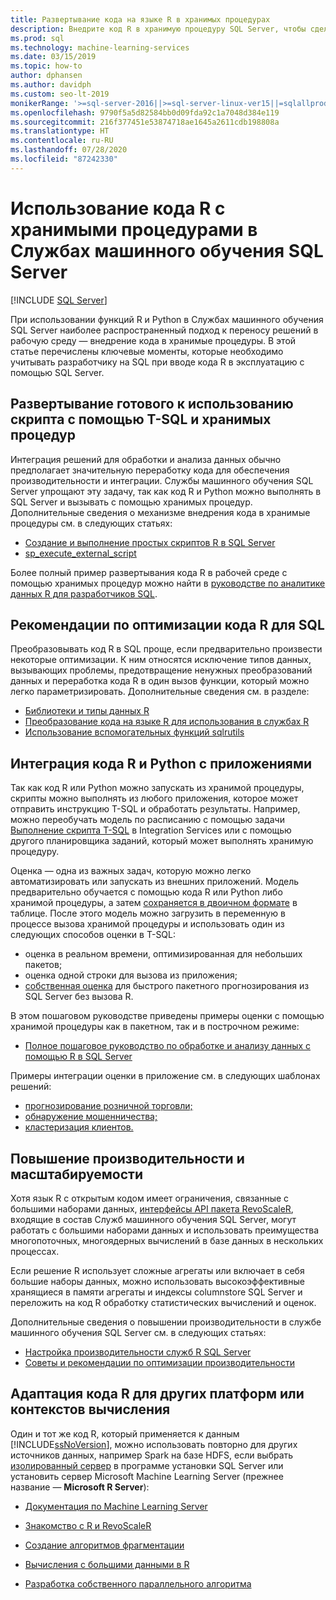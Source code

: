 ```yaml
---
title: Развертывание кода на языке R в хранимых процедурах
description: Внедрите код R в хранимую процедуру SQL Server, чтобы сделать его доступным для любого клиентского приложения, имеющего доступ к базе данных SQL Server.
ms.prod: sql
ms.technology: machine-learning-services
ms.date: 03/15/2019
ms.topic: how-to
author: dphansen
ms.author: davidph
ms.custom: seo-lt-2019
monikerRange: '>=sql-server-2016||>=sql-server-linux-ver15||=sqlallproducts-allversions'
ms.openlocfilehash: 9790f5a5d82584bb0d09fda92c1a7048d384e119
ms.sourcegitcommit: 216f377451e53874718ae1645a2611cdb198808a
ms.translationtype: HT
ms.contentlocale: ru-RU
ms.lasthandoff: 07/28/2020
ms.locfileid: "87242330"
---
```

# <a name="operationalize-r-code-using-stored-procedures-in-sql-server-machine-learning-services"></a>Использование кода R с хранимыми процедурами в Службах машинного обучения SQL Server
 [!INCLUDE [SQL Server](../../includes/applies-to-version/sqlserver.md)]

При использовании функций R и Python в Службах машинного обучения SQL Server наиболее распространенный подход к переносу решений в рабочую среду — внедрение кода в хранимые процедуры. В этой статье перечислены ключевые моменты, которые необходимо учитывать разработчику на SQL при вводе кода R в эксплуатацию с помощью SQL Server.

## <a name="deploy-production-ready-script-using-t-sql-and-stored-procedures"></a>Развертывание готового к использованию скрипта с помощью T-SQL и хранимых процедур

Интеграция решений для обработки и анализа данных обычно предполагает значительную переработку кода для обеспечения производительности и интеграции. Службы машинного обучения SQL Server упрощают эту задачу, так как код R и Python можно выполнять в SQL Server и вызывать с помощью хранимых процедур. Дополнительные сведения о механизме внедрения кода в хранимые процедуры см. в следующих статьях:

+ [Создание и выполнение простых скриптов R в SQL Server](../tutorials/quickstart-r-create-script.md)
+ [sp_execute_external_script](../../relational-databases/system-stored-procedures/sp-execute-external-script-transact-sql.md)

Более полный пример развертывания кода R в рабочей среде с помощью хранимых процедур можно найти в [руководстве по аналитике данных R для разработчиков SQL](../../machine-learning/tutorials/sqldev-in-database-r-for-sql-developers.md).

## <a name="guidelines-for-optimizing-r-code-for-sql"></a>Рекомендации по оптимизации кода R для SQL

Преобразовывать код R в SQL проще, если предварительно произвести некоторые оптимизации. К ним относятся исключение типов данных, вызывающих проблемы, предотвращение ненужных преобразований данных и переработка кода R в один вызов функции, который можно легко параметризировать. Дополнительные сведения см. в разделе:

+ [Библиотеки и типы данных R](r-libraries-and-data-types.md)
+ [Преобразование кода на языке R для использования в службах R](converting-r-code-for-use-in-sql-server.md)
+ [Использование вспомогательных функций sqlrutils](ref-r-sqlrutils.md)

## <a name="integrate-r-and-python-with-applications"></a>Интеграция кода R и Python с приложениями

Так как код R или Python можно запускать из хранимой процедуры, скрипты можно выполнять из любого приложения, которое может отправить инструкцию T-SQL и обработать результаты. Например, можно переобучать модель по расписанию с помощью задачи [Выполнение скрипта T-SQL](https://docs.microsoft.com/sql/integration-services/control-flow/execute-t-sql-statement-task) в Integration Services или с помощью другого планировщика заданий, который может выполнять хранимую процедуру.

Оценка — одна из важных задач, которую можно легко автоматизировать или запускать из внешних приложений. Модель предварительно обучается с помощью кода R или Python либо хранимой процедуры, а затем [сохраняется в двоичном формате](../tutorials/walkthrough-build-and-save-the-model.md) в таблице. После этого модель можно загрузить в переменную в процессе вызова хранимой процедуры и использовать один из следующих способов оценки в T-SQL:

+ оценка в реальном времени, оптимизированная для небольших пакетов;
+ оценка одной строки для вызова из приложения;
+ [собственная оценка](../predictions/native-scoring-predict-transact-sql.md) для быстрого пакетного прогнозирования из SQL Server без вызова R.

В этом пошаговом руководстве приведены примеры оценки с помощью хранимой процедуры как в пакетном, так и в построчном режиме:

+ [Полное пошаговое руководство по обработке и анализу данных с помощью R в SQL Server](../tutorials/walkthrough-data-science-end-to-end-walkthrough.md)

Примеры интеграции оценки в приложение см. в следующих шаблонах решений:

+ [прогнозирование розничной торговли;](https://github.com/Microsoft/SQL-Server-R-Services-Samples/blob/master/RetailForecasting/README.md)
+ [обнаружение мошенничества;](https://github.com/Microsoft/r-server-fraud-detection)
+ [кластеризация клиентов.](https://github.com/Microsoft/sql-server-samples/tree/master/samples/features/r-services/getting-started/customer-clustering)

## <a name="boost-performance-and-scale"></a>Повышение производительности и масштабируемости

Хотя язык R с открытым кодом имеет ограничения, связанные с большими наборами данных, [интерфейсы API пакета RevoScaleR](ref-r-revoscaler.md), входящие в состав Служб машинного обучения SQL Server, могут работать с большими наборами данных и использовать преимущества многопоточных, многоядерных вычислений в базе данных в нескольких процессах.

Если решение R использует сложные агрегаты или включает в себя большие наборы данных, можно использовать высокоэффективные хранящиеся в памяти агрегаты и индексы columnstore SQL Server и переложить на код R обработку статистических вычислений и оценок.

Дополнительные сведения о повышении производительности в службе машинного обучения SQL Server см. в следующих статьях:

+ [Настройка производительности служб R SQL Server](../../machine-learning/r/sql-server-r-services-performance-tuning.md)
+ [Советы и рекомендации по оптимизации производительности](https://gallery.cortanaintelligence.com/Tutorial/SQL-Server-Optimization-Tips-and-Tricks-for-Analytics-Services)

## <a name="adapt-r-code-for-other-platforms-or-compute-contexts"></a>Адаптация кода R для других платформ или контекстов вычисления

Один и тот же код R, который применяется к данным [!INCLUDE[ssNoVersion](../../includes/ssnoversion-md.md)], можно использовать повторно для других источников данных, например Spark на базе HDFS, если выбрать [изолированный сервер](../install/sql-machine-learning-standalone-windows-install.md) в программе установки SQL Server или установить сервер Microsoft Machine Learning Server (прежнее название — **Microsoft R Server**):

+ [Документация по Machine Learning Server](https://docs.microsoft.com/r-server/)

+ [Знакомство с R и RevoScaleR](https://docs.microsoft.com/r-server/r/tutorial-r-to-revoscaler)

+ [Создание алгоритмов фрагментации](https://docs.microsoft.com/r-server/r/how-to-developer-write-chunking-algorithms)

+ [Вычисления с большими данными в R](https://docs.microsoft.com/r-server/r/tutorial-large-data-tips)

+ [Разработка собственного параллельного алгоритма](https://docs.microsoft.com/r-server/r-reference/revopemar/pemar)


